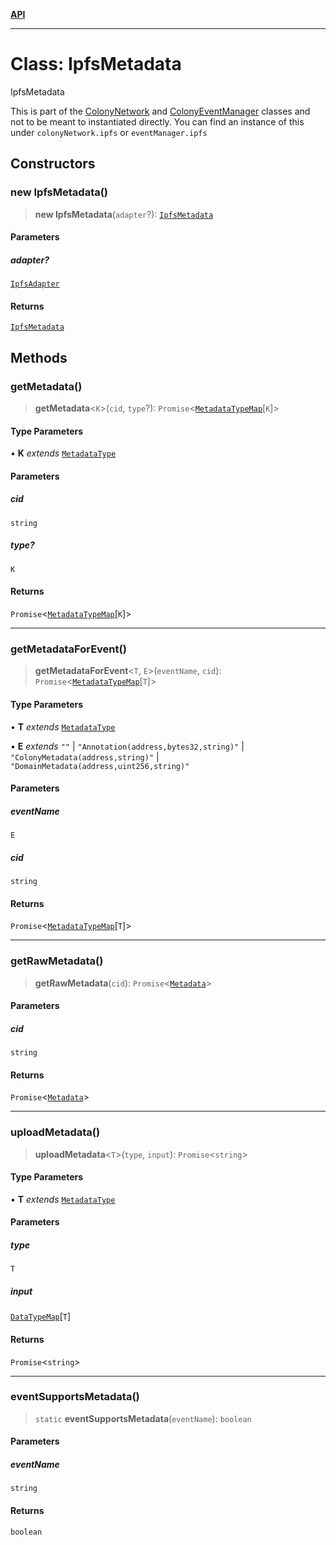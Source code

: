 [**API**](../README.md)

***

# Class: IpfsMetadata

IpfsMetadata

This is part of the [ColonyNetwork](ColonyNetwork.md) and [ColonyEventManager](ColonyEventManager.md) classes and not to be meant to instantiated directly.
You can find an instance of this under `colonyNetwork.ipfs` or `eventManager.ipfs`

## Constructors

### new IpfsMetadata()

> **new IpfsMetadata**(`adapter`?): [`IpfsMetadata`](IpfsMetadata.md)

#### Parameters

##### adapter?

[`IpfsAdapter`](../interfaces/IpfsAdapter.md)

#### Returns

[`IpfsMetadata`](IpfsMetadata.md)

## Methods

### getMetadata()

> **getMetadata**\<`K`\>(`cid`, `type`?): `Promise`\<[`MetadataTypeMap`](../interfaces/MetadataTypeMap.md)\[`K`\]\>

#### Type Parameters

• **K** *extends* [`MetadataType`](../enumerations/MetadataType.md)

#### Parameters

##### cid

`string`

##### type?

`K`

#### Returns

`Promise`\<[`MetadataTypeMap`](../interfaces/MetadataTypeMap.md)\[`K`\]\>

***

### getMetadataForEvent()

> **getMetadataForEvent**\<`T`, `E`\>(`eventName`, `cid`): `Promise`\<[`MetadataTypeMap`](../interfaces/MetadataTypeMap.md)\[`T`\]\>

#### Type Parameters

• **T** *extends* [`MetadataType`](../enumerations/MetadataType.md)

• **E** *extends* `""` \| `"Annotation(address,bytes32,string)"` \| `"ColonyMetadata(address,string)"` \| `"DomainMetadata(address,uint256,string)"`

#### Parameters

##### eventName

`E`

##### cid

`string`

#### Returns

`Promise`\<[`MetadataTypeMap`](../interfaces/MetadataTypeMap.md)\[`T`\]\>

***

### getRawMetadata()

> **getRawMetadata**(`cid`): `Promise`\<[`Metadata`](../type-aliases/Metadata.md)\>

#### Parameters

##### cid

`string`

#### Returns

`Promise`\<[`Metadata`](../type-aliases/Metadata.md)\>

***

### uploadMetadata()

> **uploadMetadata**\<`T`\>(`type`, `input`): `Promise`\<`string`\>

#### Type Parameters

• **T** *extends* [`MetadataType`](../enumerations/MetadataType.md)

#### Parameters

##### type

`T`

##### input

[`DataTypeMap`](../interfaces/DataTypeMap.md)\[`T`\]

#### Returns

`Promise`\<`string`\>

***

### eventSupportsMetadata()

> `static` **eventSupportsMetadata**(`eventName`): `boolean`

#### Parameters

##### eventName

`string`

#### Returns

`boolean`
